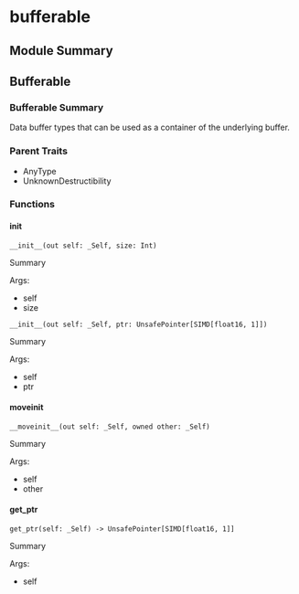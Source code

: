 



# bufferable

##  Module Summary
  

## Bufferable

### Bufferable Summary
  
  
Data buffer types that can be used as a container of the underlying buffer.  

### Parent Traits
  

- AnyType
- UnknownDestructibility
  

### Functions

#### __init__


```Mojo
__init__(out self: _Self, size: Int)
```  
Summary  
  
  
  
Args:  

- self
- size


```Mojo
__init__(out self: _Self, ptr: UnsafePointer[SIMD[float16, 1]])
```  
Summary  
  
  
  
Args:  

- self
- ptr

#### __moveinit__


```Mojo
__moveinit__(out self: _Self, owned other: _Self)
```  
Summary  
  
  
  
Args:  

- self
- other

#### get_ptr


```Mojo
get_ptr(self: _Self) -> UnsafePointer[SIMD[float16, 1]]
```  
Summary  
  
  
  
Args:  

- self
